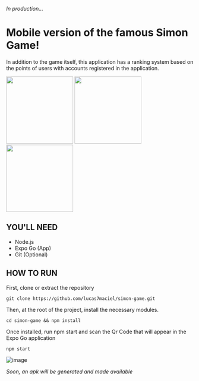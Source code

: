 _In production..._

# Mobile version of the famous Simon Game!
In addition to the game itself, this application has a ranking system based on the points of users with accounts registered in the application.

<p float="left">
  <img src="https://i.pinimg.com/736x/07/86/f0/0786f079ccb88d1bbdeb2d642fc7590d.jpg" width='180' >
  <img src="https://i.pinimg.com/736x/07/63/ba/0763ba9600b4e56aa6abd9a1e0a9bc2e.jpg" width='180' >
  <img src="https://i.pinimg.com/736x/3d/b4/42/3db442b445079cefe9b031ad234dd9fc.jpg" width='180' >
</p>

## YOU'LL NEED
- Node.js
- Expo Go (App)
- Git (Optional)

## HOW TO RUN
First, clone or extract the repository
```
git clone https://github.com/lucas7maciel/simon-game.git
```

Then, at the root of the project, install the necessary modules.
```
cd simon-game && npm install
```

Once installed, run npm start and scan the Qr Code that will appear in the Expo Go application
```
npm start
```
![image](https://github.com/lucas7maciel/simon-game/assets/80663597/97928c99-eddb-4fdf-9be6-c78d1e94e27e)

_Soon, an apk will be generated and made available_

